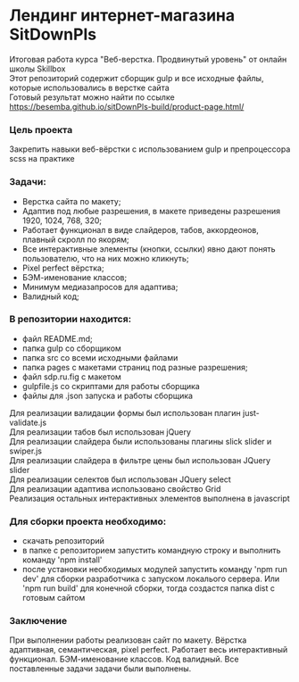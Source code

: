 # Лендинг интернет-магазина SitDownPls
Итоговая работа курса "Веб-верстка. Продвинутый уровень" от онлайн школы Skillbox <br>
Этот репозиторий содержит сборщик gulp и все исходные файлы, которые использовались в верстке сайта <br>
Готовый результат можно найти по ссылке https://besemba.github.io/sitDownPls-build/product-page.html/ <br>

### Цель проекта 
Закрепить навыки веб-вёрстки с использованием gulp и препроцессора scss на практике
	
### Задачи: 
- Верстка сайта по макету;
- Адаптив под любые разрешения, в макете приведены разрешения 1920, 1024, 768, 320;
- Работает функционал в виде слайдеров, табов, аккордеонов, плавный скролл по якорям;
- Все интерактивные элементы (кнопки, ссылки) явно дают понять пользователю, что на них можно кликнуть;
- Pixel perfect вёрстка;
- БЭМ-именование классов;
- Минимум медиазапросов для адаптива;
- Валидный код;

### В репозитории находится:
- файл README.md;
- папка gulp со сборщиком
- папка src со всеми исходными файлами
- папка pages с макетами страниц под разные разрешения;
- файл sdp.ru.fig с макетом
- gulpfile.js со скриптами для работы сборщика
- файлы для .json запуска и работы сборщика

Для реализации валидации формы был использован плагин just-validate.js <br>
Для реализации табов был использован jQuery <br>
Для реализации слайдера были использованы плагины slick slider и swiper.js <br>
Для реализации слайдера в фильтре цены был использован JQuery slider <br>
Для реализации селектов был использован JQuery select <br>
Для реализации адаптива использовано свойство Grid <br>
Реализация остальных интерактивных элементов выполнена в javascript <br>

### Для сборки проекта необходимо:
- скачать репозиторий
- в папке с репозиторием запустить командную строку и выполнить команду 'npm install'
- после установки необходимых модулей запустить команду 'npm run dev' для сборки разработчика с запуском локалього сервера. Или 'npm run build' для конечной сборки, тогда создастся папка dist с готовым сайтом


### Заключение
При выполнении работы реализован сайт по макету. Вёрстка адаптивная, семантическая, pixel perfect. Работает весь интерактивный функционал. БЭМ-именование классов. Код валидный. Все поставленные задачи задачи были выполнены.
